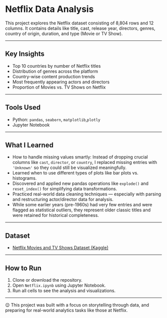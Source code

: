# Netflix Data Analysis

This project explores the Netflix dataset consisting of 8,804 rows and 12 columns. It contains details like title, cast, release year, directors, genres, country of origin, duration, and type (Movie or TV Show).

---

## Key Insights

- Top 10 countries by number of Netflix titles
- Distribution of genres across the platform
- Country-wise content production trends
- Most frequently appearing actors and directors
- Proportion of Movies vs. TV Shows on Netflix

---

## Tools Used

- Python: `pandas`, `seaborn`, `matplotlib`,`plotly`
- Jupyter Notebook

---

## What I Learned

- How to handle missing values smartly: Instead of dropping crucial columns like `cast`, `director`, or `country`, I replaced missing entries with `'Unknown'` so they could still be visualized meaningfully.
- Learned when to use different types of plots like bar plots vs. histograms.
- Discovered and applied new pandas operations like `explode()` and `reset_index()` for simplifying data transformations.
- Practiced real-world data cleaning techniques — especially with parsing and restructuring actor/director data for analysis.
- While some earlier years (pre-1960s) had very few entries and were flagged as statistical outliers, they represent older classic titles and were retained for historical completeness.
---

## Dataset

- [Netflix Movies and TV Shows Dataset (Kaggle)](https://www.kaggle.com/datasets/shivamb/netflix-shows)

---

## How to Run

1. Clone or download the repository.
2. Open `Netflix.ipynb` using Jupyter Notebook.
3. Run all cells to see the analysis and visualizations.

---

😉 This project was built with a focus on storytelling through data, and preparing for real-world analytics tasks like those at Netflix.
